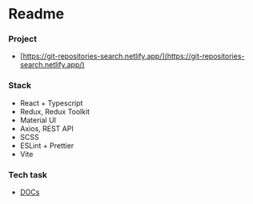 # Readme

### Project

- [https://git-repositories-search.netlify.app/](https://git-repositories-search.netlify.app/)

### Stack
- React + Typescript
- Redux, Redux Toolkit
- Material UI
- Axios, REST API
- SCSS
- ESLint + Prettier
- Vite

### Tech task
- [DOCs](https://docs.yandex.ru/docs/view?url=ya-disk-public%3A%2F%2FJ%2FxUdKtHkZrUBtA5s6fG1HShB8c3gvkbcG5XvFJxWfqB8%2BKwV%2FDTzwlvrYHThIF9q%2FJ6bpmRyOJonT3VoXnDag%3D%3D&name=%D0%A2%D0%B5%D1%81%D1%82%D0%BE%D0%B2%D0%BE%D0%B5%20%D0%B7%D0%B0%D0%B4%D0%B0%D0%BD%D0%B8%D0%B5%20(React).pdf&nosw=1)
